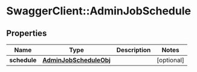 # SwaggerClient::AdminJobSchedule

## Properties
Name | Type | Description | Notes
------------ | ------------- | ------------- | -------------
**schedule** | [**AdminJobScheduleObj**](AdminJobScheduleObj.md) |  | [optional] 


